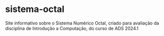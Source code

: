 # sistema-octal
Site informativo sobre o Sistema Numérico Octal, criado para avaliação da disciplina de Introdução a Computação, do curso de ADS 2024.1
